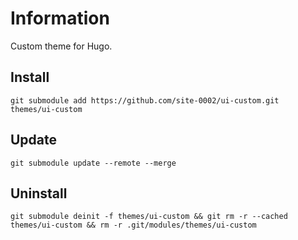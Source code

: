 # Information

Custom theme for Hugo.

## Install

```
git submodule add https://github.com/site-0002/ui-custom.git themes/ui-custom
```

## Update

```
git submodule update --remote --merge
```

## Uninstall

```
git submodule deinit -f themes/ui-custom && git rm -r --cached themes/ui-custom && rm -r .git/modules/themes/ui-custom
```
